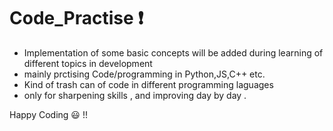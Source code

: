# Code_Practise :heavy_exclamation_mark:
- Implementation of some basic concepts will be added during learning of different topics in development
- mainly prctising Code/programming in Python,JS,C++ etc.
- Kind of trash can of code in different programming laguages 
- only for sharpening skills , and improving day by day .

Happy Coding :smiley: !!
